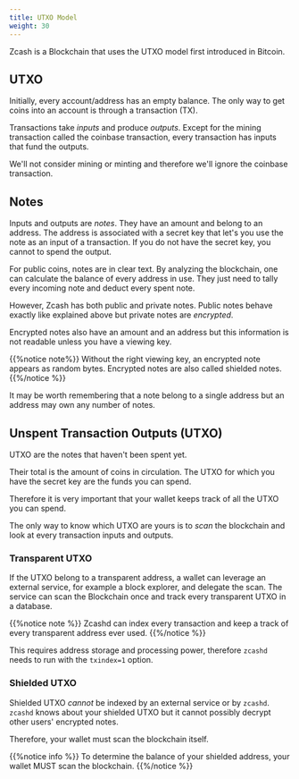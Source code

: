 ```yaml
---
title: UTXO Model
weight: 30
---
```


Zcash is a Blockchain that uses the UTXO model first introduced in Bitcoin.

## UTXO

Initially, every account/address has an empty balance. The only way to get
coins into an account is through a transaction (TX).

Transactions take *inputs* and produce *outputs*. Except for the mining 
transaction called the coinbase transaction, every transaction has inputs
that fund the outputs.

We'll not consider mining or minting and therefore we'll ignore the 
coinbase transaction.

## Notes

Inputs and outputs are *notes*. They have an amount and belong to an address.
The address is associated with a secret key that let's you use the note as
an input of a transaction. If you do not have the secret key, you cannot to spend
the output. 

For public coins, notes are in clear text. By analyzing the blockchain, one can
calculate the balance of every address in use. They just need to tally every
incoming note and deduct every spent note.

However, Zcash has both public and private notes. Public notes behave exactly
like explained above but private notes are *encrypted*.

Encrypted notes also have an amount and an address but this information is
not readable unless you have a viewing key. 

{{%notice note%}}
Without the right viewing key, an encrypted note appears as random bytes.
Encrypted notes are also called shielded notes.
{{%/notice %}}

It may be worth remembering that a note belong to a single address but
an address may own any number of notes.

## Unspent Transaction Outputs (UTXO)

UTXO are the notes that haven't been spent yet. 

Their total is the amount of coins in circulation. The UTXO for which you have the secret key are
the funds you can spend. 

Therefore it is very important that your wallet keeps track of all the UTXO you can
spend.

The only way to know which UTXO are yours is to *scan* the blockchain and look at
every transaction inputs and outputs.

### Transparent UTXO

If the UTXO belong to a transparent address, a wallet can leverage an external
service, for example a block explorer, and delegate the scan. The service can scan
the Blockchain once and track every transparent UTXO in a database. 

{{%notice note %}}
Zcashd can index every transaction and keep a track of every transparent address 
ever used.
{{%/notice %}}

This requires address storage and processing power, therefore `zcashd` needs to run
with the `txindex=1` option.

### Shielded UTXO

Shielded UTXO *cannot* be indexed by an external service or by `zcashd`. `zcashd` knows 
about your shielded UTXO but it cannot possibly decrypt other users' encrypted notes.

Therefore, your wallet must scan the blockchain itself.

{{%notice info %}}
To determine the balance of your shielded address, your wallet MUST scan
the blockchain.
{{%/notice %}}

